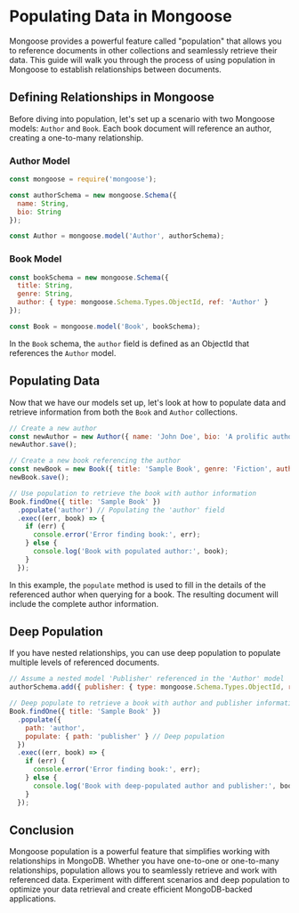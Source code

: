 # Populating Data in Mongoose

Mongoose provides a powerful feature called "population" that allows you to reference documents in other collections and seamlessly retrieve their data. This guide will walk you through the process of using population in Mongoose to establish relationships between documents.

## Defining Relationships in Mongoose

Before diving into population, let's set up a scenario with two Mongoose models: `Author` and `Book`. Each book document will reference an author, creating a one-to-many relationship.

### Author Model

```javascript
const mongoose = require('mongoose');

const authorSchema = new mongoose.Schema({
  name: String,
  bio: String
});

const Author = mongoose.model('Author', authorSchema);
```

### Book Model

```javascript
const bookSchema = new mongoose.Schema({
  title: String,
  genre: String,
  author: { type: mongoose.Schema.Types.ObjectId, ref: 'Author' }
});

const Book = mongoose.model('Book', bookSchema);
```

In the `Book` schema, the `author` field is defined as an ObjectId that references the `Author` model.

## Populating Data

Now that we have our models set up, let's look at how to populate data and retrieve information from both the `Book` and `Author` collections.

```javascript
// Create a new author
const newAuthor = new Author({ name: 'John Doe', bio: 'A prolific author.' });
newAuthor.save();

// Create a new book referencing the author
const newBook = new Book({ title: 'Sample Book', genre: 'Fiction', author: newAuthor._id });
newBook.save();

// Use population to retrieve the book with author information
Book.findOne({ title: 'Sample Book' })
  .populate('author') // Populating the 'author' field
  .exec((err, book) => {
    if (err) {
      console.error('Error finding book:', err);
    } else {
      console.log('Book with populated author:', book);
    }
  });
```

In this example, the `populate` method is used to fill in the details of the referenced author when querying for a book. The resulting document will include the complete author information.

## Deep Population

If you have nested relationships, you can use deep population to populate multiple levels of referenced documents.

```javascript
// Assume a nested model 'Publisher' referenced in the 'Author' model
authorSchema.add({ publisher: { type: mongoose.Schema.Types.ObjectId, ref: 'Publisher' } });

// Deep populate to retrieve a book with author and publisher information
Book.findOne({ title: 'Sample Book' })
  .populate({
    path: 'author',
    populate: { path: 'publisher' } // Deep population
  })
  .exec((err, book) => {
    if (err) {
      console.error('Error finding book:', err);
    } else {
      console.log('Book with deep-populated author and publisher:', book);
    }
  });
```

## Conclusion

Mongoose population is a powerful feature that simplifies working with relationships in MongoDB. Whether you have one-to-one or one-to-many relationships, population allows you to seamlessly retrieve and work with referenced data. Experiment with different scenarios and deep population to optimize your data retrieval and create efficient MongoDB-backed applications.